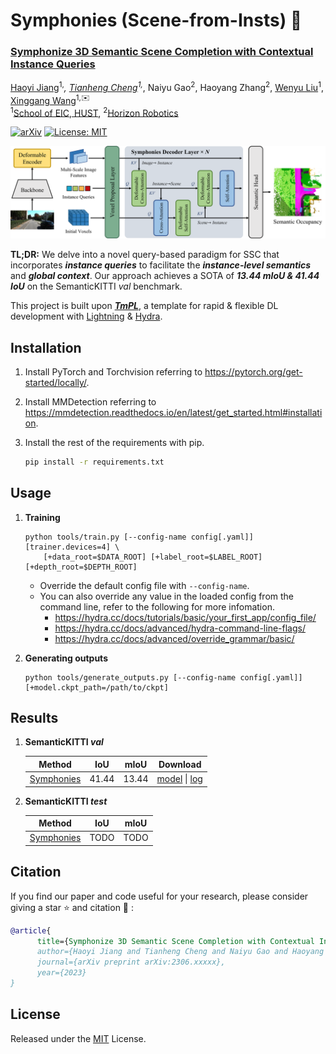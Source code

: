 # Symphonies (Scene-from-Insts) 🎻


### **[Symphonize 3D Semantic Scene Completion with Contextual Instance Queries](TODO)**

[Haoyi Jiang](https://github.com/npurson)<sup>1,*</sup>,
[Tianheng Cheng](https://scholar.google.com/citations?user=PH8rJHYAAAAJ)<sup>1,*</sup>,
Naiyu Gao<sup>2</sup>,
Haoyang Zhang<sup>2</sup>,
[Wenyu Liu](http://eic.hust.edu.cn/professor/liuwenyu/)<sup>1</sup>,
[Xinggang Wang](https://xwcv.github.io/)<sup>1,✉️</sup>
<br>
<sup>1</sup>[School of EIC, HUST](http://english.eic.hust.edu.cn/),
<sup>2</sup>[Horizon Robotics](https://en.horizonrobotics.com/)

[![arXiv](https://img.shields.io/badge/arXiv-xxxx-xxxxx.svg)](https://arxiv.org/abs/xxxxx)
[![License: MIT](https://img.shields.io/badge/License-MIT-orange.svg)](https://opensource.org/licenses/MIT)



![arch](assets/arch.png)

**TL;DR:** We delve into a novel query-based paradigm for SSC that incorporates ***instance queries*** to facilitate the ***instance-level semantics*** and ***global context***. Our approach achieves a SOTA of ***13.44 mIoU & 41.44 IoU*** on the SemanticKITTI *val* benchmark.

This project is built upon ***[TmPL](https://github.com/npurson/tmpl)***, a template for rapid & flexible DL development with [Lightning](https://lightning.ai/) & [Hydra](https://hydra.cc/).

## Installation

1. Install PyTorch and Torchvision referring to https://pytorch.org/get-started/locally/.
2. Install MMDetection referring to https://mmdetection.readthedocs.io/en/latest/get_started.html#installation.
3. Install the rest of the requirements with pip.

    ```bash
    pip install -r requirements.txt
    ```

## Usage

1. **Training**

    ```shell
    python tools/train.py [--config-name config[.yaml]] [trainer.devices=4] \
        [+data_root=$DATA_ROOT] [+label_root=$LABEL_ROOT] [+depth_root=$DEPTH_ROOT]
    ```

    * Override the default config file with `--config-name`.
    * You can also override any value in the loaded config from the command line, refer to the following for more infomation.
        * https://hydra.cc/docs/tutorials/basic/your_first_app/config_file/
        * https://hydra.cc/docs/advanced/hydra-command-line-flags/
        * https://hydra.cc/docs/advanced/override_grammar/basic/

2. **Generating outputs**

    ```shell
    python tools/generate_outputs.py [--config-name config[.yaml]] [+model.ckpt_path=/path/to/ckpt]
    ```

## Results

1. **SemanticKITTI *val***

    |                    Method                    |  IoU  | mIoU  |         Download         |
    | :------------------------------------------: | :---: | :---: | :----------------------: |
    | [Symphonies](symphonies/configs/config.yaml) | 41.44 | 13.44 | [model](<>) \| [log](<>) |

2. **SemanticKITTI *test***

    |                    Method                    |  IoU  | mIoU  |
    | :------------------------------------------: | :---: | :---: |
    | [Symphonies](symphonies/configs/config.yaml) | TODO  | TODO  |

## Citation


If you find our paper and code useful for your research, please consider giving a star :star:   and citation :pencil: :

```BibTeX
@article{
      title={Symphonize 3D Semantic Scene Completion with Contextual Instance Queries}, 
      author={Haoyi Jiang and Tianheng Cheng and Naiyu Gao and Haoyang Zhang and Wenyu Liu and Xinggang Wang},
      journal={arXiv preprint arXiv:2306.xxxxx},
      year={2023}
}
```


## License

Released under the [MIT](LICENSE) License.
